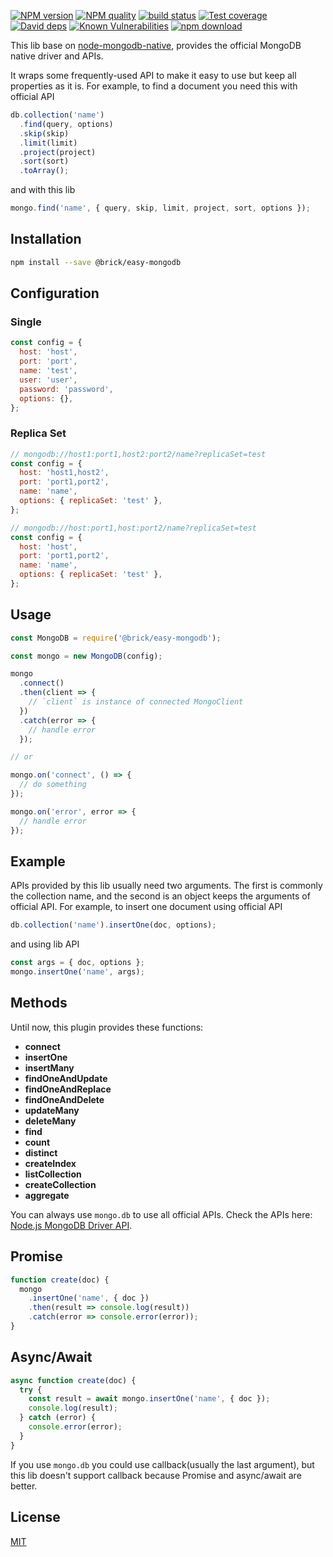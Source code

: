 [![NPM version][npm-image]][npm-url]
[![NPM quality][quality-image]][quality-url]
[![build status][travis-image]][travis-url]
[![Test coverage][codecov-image]][codecov-url]
[![David deps][david-image]][david-url]
[![Known Vulnerabilities][snyk-image]][snyk-url]
[![npm download][download-image]][download-url]

[npm-image]: https://img.shields.io/npm/v/@brick/easy-mongodb.svg?style=flat-square
[npm-url]: https://npmjs.org/package/@brick/easy-mongodb
[quality-image]: http://npm.packagequality.com/shield/@brick/easy-mongodb.svg?style=flat-square
[quality-url]: http://packagequality.com/#?package=@brick/easy-mongodb
[travis-image]: https://img.shields.io/travis/brickyang/@brick/easy-mongodb.svg?branch=master&style=flat-square
[travis-url]: https://travis-ci.org/brickyang/@brick/easy-mongodb
[codecov-image]: https://img.shields.io/codecov/c/github/brickyang/@brick/easy-mongodb.svg?style=flat-square
[codecov-url]: https://codecov.io/github/brickyang/@brick/easy-mongodb?branch=master
[david-image]: https://img.shields.io/david/brickyang/@brick/easy-mongodb.svg?branch=master&style=flat-square
[david-url]: https://david-dm.org/brickyang/@brick/easy-mongodb?branch=master
[snyk-image]: https://snyk.io/test/npm/@brick/easy-mongodb/badge.svg?style=flat-square
[snyk-url]: https://snyk.io/test/npm/@brick/easy-mongodb
[download-image]: https://img.shields.io/npm/dm/@brick/easy-mongodb.svg?style=flat-square
[download-url]: https://npmjs.org/package/@brick/easy-mongodb

This lib base on
[node-mongodb-native](https://github.com/mongodb/node-mongodb-native), provides
the official MongoDB native driver and APIs.

It wraps some frequently-used API to make it easy to use but keep all properties
as it is. For example, to find a document you need this with official API

```js
db.collection('name')
  .find(query, options)
  .skip(skip)
  .limit(limit)
  .project(project)
  .sort(sort)
  .toArray();
```

and with this lib

```js
mongo.find('name', { query, skip, limit, project, sort, options });
```

## Installation

```bash
npm install --save @brick/easy-mongodb
```

## Configuration

### Single

```js
const config = {
  host: 'host',
  port: 'port',
  name: 'test',
  user: 'user',
  password: 'password',
  options: {},
};
```

### Replica Set

```js
// mongodb://host1:port1,host2:port2/name?replicaSet=test
const config = {
  host: 'host1,host2',
  port: 'port1,port2',
  name: 'name',
  options: { replicaSet: 'test' },
};

// mongodb://host:port1,host:port2/name?replicaSet=test
const config = {
  host: 'host',
  port: 'port1,port2',
  name: 'name',
  options: { replicaSet: 'test' },
};
```

## Usage

```js
const MongoDB = require('@brick/easy-mongodb');

const mongo = new MongoDB(config);

mongo
  .connect()
  .then(client => {
    // `client` is instance of connected MongoClient
  })
  .catch(error => {
    // handle error
  });

// or

mongo.on('connect', () => {
  // do something
});

mongo.on('error', error => {
  // handle error
});
```

## Example

APIs provided by this lib usually need two arguments. The first is commonly
the collection name, and the second is an object keeps the arguments of official
API. For example, to insert one document using official API

```js
db.collection('name').insertOne(doc, options);
```

and using lib API

```js
const args = { doc, options };
mongo.insertOne('name', args);
```

## Methods

Until now, this plugin provides these functions:

- **connect**
- **insertOne**
- **insertMany**
- **findOneAndUpdate**
- **findOneAndReplace**
- **findOneAndDelete**
- **updateMany**
- **deleteMany**
- **find**
- **count**
- **distinct**
- **createIndex**
- **listCollection**
- **createCollection**
- **aggregate**

You can always use `mongo.db` to use all official APIs. Check the
APIs here:
[Node.js MongoDB Driver API](https://mongodb.github.io/node-mongodb-native/3.1/api/).

## Promise

```js
function create(doc) {
  mongo
    .insertOne('name', { doc })
    .then(result => console.log(result))
    .catch(error => console.error(error));
}
```

## Async/Await

```js
async function create(doc) {
  try {
    const result = await mongo.insertOne('name', { doc });
    console.log(result);
  } catch (error) {
    console.error(error);
  }
}
```

If you use `mongo.db` you could use callback(usually the last argument), but
this lib doesn't support callback because Promise and async/await are better.

## License

[MIT](LICENSE)
